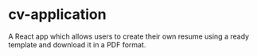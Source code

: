 # cv-application
A React app which allows users to create their own resume using a ready template and download it in a PDF format.

